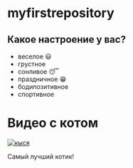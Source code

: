 # myfirstrepository

## Какое настроение у вас?

* веселое  :smiley:
* грустное
* сонливое :sleeping:
* праздничное :grin:
* бодипозитивное
* спортивное

#  Видео с котом
[![кыся](https://ohcat.ru/assets/images/img_gallery/112.jpg)](https://my.mail.ru/inbox/sh_t_a/video/1454/6699.html)

Самый лучший котик!
